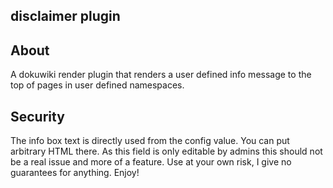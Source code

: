 ## disclaimer plugin

## About

A dokuwiki render plugin that renders a user defined info message to the top of pages in user defined namespaces.

## Security

The info box text is directly used from the config value. You can put arbitrary HTML there. As this field is only editable by admins this should not be a real issue and more of a feature.
Use at your own risk, I give no guarantees for anything. Enjoy!
